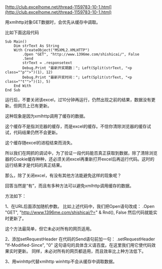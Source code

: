 [http://club.excelhome.net/thread-1159783-10-1.html](http://club.excelhome.net/thread-1159783-10-1.html)

用xmlhttp对象GET数据时，会优先从缓存中调取。

比如下面这段代码

	Sub Main()
	    Dim strText As String
	    With CreateObject("MSXML2.XMLHTTP")
	        .Open "GET", "http://www.1396me.com/shishicai/", False
	        .Send
	        strText = .responsetext
	        Debug.Print "最新开奖期数："; Left(Split(strText, "<p class=""p"">")(1), 12)
	        Debug.Print "最新开奖时间："; Left(Split(strText, "<p class=""t"">")(1), 5)
	    End With
	End Sub

运行后，不要关闭该excel，过10分钟再运行，仍然出现之前的结果，数据没有更新。但网页上已有更新。

这种现象是因为xmlhttp调用了缓存的数据。

这个缓存不是指浏览器的缓存，而是excel的缓存。不信你清除浏览器的缓存试试，代码结果仍然不会更新。

这个缓存随excel的进程结束而消失。

所以我们在网抓的调试中，为了验证一段代码能否真正获取到数据，除了清除浏览器的Cookie缓存种种，还必须关闭excel再重新打开excel后再运行代码。这时的运行结果才是代码的真正结果。

那么，除了关闭excel，有没有其他方法能避免这样的现象呢？

回答当然是“有”，而且有多种方法可以避免xmlhttp调用缓存的数据。

方法如下：

1、在URL后面添加随机参数。
   比如上述代码中，我们把Open语句改成：
   .Open "GET", "http://www.1396me.com/shishicai/?=" & Rnd(), False   然后代码就能实时更新了。

   这个方法最简单，但它未必对所有的网页适用。

2、添加setRequestHeader
   在代码的Send语句前加一句：
   .setRequestHeader "If-Modified-Since", "0"
   这句语句的具体含义请百度。在这里我们用它使代码效果实时更新。
   同样，未必对所有的网页都适用，而且效率比上种方法低下。

3、用winhttp代替xmlhttp
   winhttp不会从缓存中调取数据。